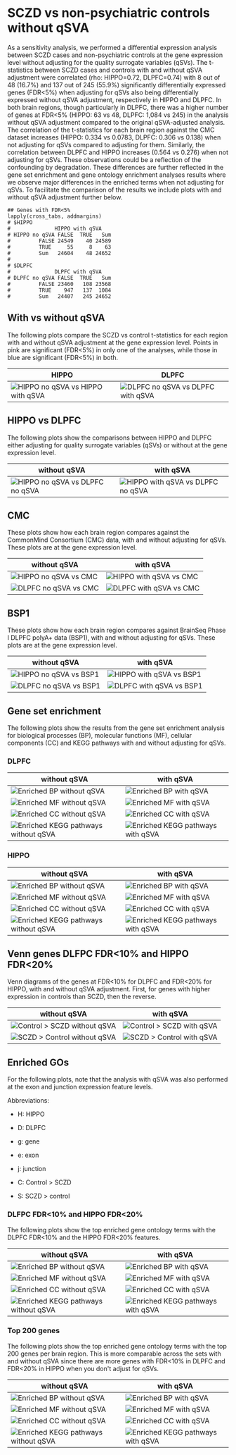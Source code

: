 SCZD vs non-psychiatric controls without qSVA
=============================================

As a sensitivity analysis, we performed a differential expression analysis between SCZD cases and non-psychiatric controls at the gene expression level without adjusting for the quality surrogate variables (qSVs). The t-statistics between SCZD cases and controls with and without qSVA adjustment were correlated (rho: HIPPO=0.72, DLPFC=0.74) with 8 out of 48 (16.7%) and 137 out of 245 (55.9%) significantly differentially expressed genes (FDR<5%) when adjusting for qSVs also being differentially expressed without qSVA adjustment, respectively in HIPPO and DLPFC. In both brain regions, though particularly in DLPFC, there was a higher number of genes at FDR<5% (HIPPO: 63 vs 48, DLPFC: 1,084 vs 245) in the analysis without qSVA adjustment compared to the original qSVA-adjusted analysis. The correlation of the t-statistics for each brain region against the CMC dataset increases (HIPPO: 0.334 vs 0.0783, DLPFC: 0.306 vs 0.138) when not adjusting for qSVs compared to adjusting for them. Similarly, the correlation between DLPFC and HIPPO increases (0.564 vs 0.276) when not adjusting for qSVs. These observations could be a reflection of the confounding by degradation. These differences are further reflected in the gene set enrichment and gene ontology enrichment analyses results where we observe major differences in the enriched terms when not adjusting for qSVs. To facilitate the comparison of the results we include plots with and without qSVA adjustment further below.


```{r}
## Genes with FDR<5%
lapply(cross_tabs, addmargins)
# $HIPPO
#              HIPPO with qSVA
# HIPPO no qSVA FALSE  TRUE   Sum
#         FALSE 24549    40 24589
#         TRUE     55     8    63
#         Sum   24604    48 24652
#
# $DLPFC
#              DLPFC with qSVA
# DLPFC no qSVA FALSE  TRUE   Sum
#         FALSE 23460   108 23568
#         TRUE    947   137  1084
#         Sum   24407   245 24652
```


## With vs without qSVA

The following plots compare the SCZD vs control t-statistics for each region with and without qSVA adjustment at the gene expression level. Points in pink are significant (FDR<5%) in only one of the analyses, while those in blue are significant (FDR<5%) in both.

| HIPPO  | DLPFC  |
|---|---|
| ![HIPPO no qSVA vs HIPPO with qSVA](pdf/scatter_models_Page_6.png)  | ![DLPFC no qSVA vs DLPFC with qSVA](pdf/scatter_models_Page_7.png)  |

## HIPPO vs DLPFC

The following plots show the comparisons between HIPPO and DLPFC either adjusting for quality surrogate variables (qSVs) or without at the gene expression level.

| without qSVA  | with qSVA  |
|---|---|
| ![HIPPO no qSVA vs DLPFC no qSVA](pdf/scatter_models_Page_1.png)  | ![HIPPO with qSVA vs DLPFC no qSVA](pdf/original/scatter_models_Page_1.png)  |

## CMC

These plots show how each brain region compares against the CommonMind Consortium (CMC) data, with and without adjusting for qSVs. These plots are at the gene expression level.

| without qSVA  | with qSVA  |
|---|---|
| ![HIPPO no qSVA vs CMC](pdf/scatter_models_Page_3.png)  |  ![HIPPO with qSVA vs CMC](pdf/original/scatter_models_Page_3.png) |
| ![DLPFC no qSVA vs CMC](pdf/scatter_models_Page_5.png)  |  ![DLPFC with qSVA vs CMC](pdf/original/scatter_models_Page_5.png) |


## BSP1

These plots show how each brain region compares against BrainSeq Phase I DLPFC polyA+ data (BSP1), with and without adjusting for qSVs. These plots are at the gene expression level.

| without qSVA  | with qSVA  |
|---|---|
| ![HIPPO no qSVA vs BSP1](pdf/scatter_models_Page_2.png)  | ![HIPPO with qSVA vs BSP1](pdf/original/scatter_models_Page_2.png)  |
| ![DLPFC no qSVA vs BSP1](pdf/scatter_models_Page_4.png)  |  ![DLPFC with qSVA vs BSP1](pdf/original/scatter_models_Page_4.png) |

## Gene set enrichment

The following plots show the results from the gene set enrichment analysis for biological processes (BP), molecular functions (MF), cellular components (CC) and KEGG pathways with and without adjusting for qSVs.

### DLPFC

| without qSVA  | with qSVA  |
|---|---|
| ![Enriched BP without qSVA](pdf/gse_dlpfc_Page_1.png)  | ![Enriched BP with qSVA](pdf/original/gse_dlpfc_Page_1.png)  |
| ![Enriched MF without qSVA](pdf/gse_dlpfc_Page_2.png)  |  ![Enriched MF with qSVA](pdf/original/gse_dlpfc_Page_2.png) |
| ![Enriched CC without qSVA](pdf/gse_dlpfc_Page_3.png)  |  ![Enriched CC with qSVA](pdf/original/gse_dlpfc_Page_3.png) |
| ![Enriched KEGG pathways without qSVA](pdf/gse_dlpfc_Page_4.png) |  ![Enriched KEGG pathways with qSVA](pdf/original/gse_dlpfc_Page_4.png) |


### HIPPO

| without qSVA  | with qSVA  |
|---|---|
| ![Enriched BP without qSVA](pdf/gse_hippo_Page_1.png)  | ![Enriched BP with qSVA](pdf/original/gse_hippo_Page_1.png)  |
| ![Enriched MF without qSVA](pdf/gse_hippo_Page_2.png)  |  ![Enriched MF with qSVA](pdf/original/gse_hippo_Page_2.png) |
| ![Enriched CC without qSVA](pdf/gse_hippo_Page_3.png)  |  ![Enriched CC with qSVA](pdf/original/gse_hippo_Page_3.png) |
| ![Enriched KEGG pathways without qSVA](pdf/gse_hippo_Page_4.png) |  ![Enriched KEGG pathways with qSVA](pdf/original/gse_hippo_Page_4.png) |

## Venn genes DLFPC FDR<10% and HIPPO FDR<20%

Venn diagrams of the genes at FDR<10% for DLPFC and FDR<20% for HIPPO, with and without qSVA adjustment. First, for genes with higher expression in controls than SCZD, then the reverse.

| without qSVA  | with qSVA  |
|---|---|
| ![Control > SCZD without qSVA](pdf/venn_de_genes_by_sign_Page_02.png)  | ![Control > SCZD with qSVA](pdf/original/venn_de_genes_by_sign_Page_02.png)  |
| ![SCZD > Control without qSVA](pdf/venn_de_genes_by_sign_Page_03.png)  |  ![SCZD > Control with qSVA](pdf/original/venn_de_genes_by_sign_Page_03.png) |


## Enriched GOs

For the following plots, note that the analysis with qSVA was also performed at the exon and junction expression feature levels.

Abbreviations:

* H: HIPPO
* D: DLPFC

* g: gene
* e: exon
* j: junction

* C: Control > SCZD
* S: SCZD > control


### DLFPC FDR<10% and HIPPO FDR<20%

The following plots show the top enriched gene ontology terms with the DLPFC FDR<10% and the HIPPO FDR<20% features.

| without qSVA  | with qSVA  |
|---|---|
| ![Enriched BP without qSVA](pdf/go_de_genes_Page_1.png)  | ![Enriched BP with qSVA](pdf/original/go_de_genes_Page_1.png)  |
| ![Enriched MF without qSVA](pdf/go_de_genes_Page_2.png)  |  ![Enriched MF with qSVA](pdf/original/go_de_genes_Page_2.png) |
| ![Enriched CC without qSVA](pdf/go_de_genes_Page_3.png)  |  ![Enriched CC with qSVA](pdf/original/go_de_genes_Page_3.png) |
| ![Enriched KEGG pathways without qSVA](pdf/go_de_genes_Page_4.png) |  ![Enriched KEGG pathways with qSVA](pdf/original/go_de_genes_Page_4.png) |


### Top 200 genes

The following plots show the top enriched gene ontology terms with the top 200 genes per brain region. This is more comparable across the sets with and without qSVA since there are more genes with FDR<10% in DLPFC and FDR<20% in HIPPO when you don't adjust for qSVs.

| without qSVA  | with qSVA  |
|---|---|
| ![Enriched BP without qSVA](pdf/go_de_genes_top200_Page_1.png)  | ![Enriched BP with qSVA](pdf/original/go_de_genes_top200_Page_1.png)  |
| ![Enriched MF without qSVA](pdf/go_de_genes_top200_Page_2.png)  |  ![Enriched MF with qSVA](pdf/original/go_de_genes_top200_Page_2.png) |
| ![Enriched CC without qSVA](pdf/go_de_genes_top200_Page_3.png)  |  ![Enriched CC with qSVA](pdf/original/go_de_genes_top200_Page_3.png) |
| ![Enriched KEGG pathways without qSVA](pdf/go_de_genes_top200_Page_4.png) |  ![Enriched KEGG pathways with qSVA](pdf/original/go_de_genes_top200_Page_4.png) |
